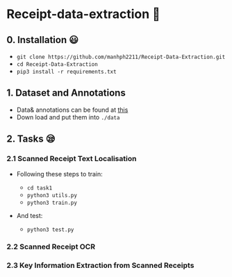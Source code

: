 # Receipt-data-extraction :raising_hand:

## 0. Installation :smiley:

- `git clone https://github.com/manhph2211/Receipt-Data-Extraction.git`
- `cd Receipt-Data-Extraction`
- `pip3 install -r requirements.txt`

## 1. Dataset and Annotations 

- Data& annotations can be found at [this](https://drive.google.com/drive/folders/1fkJ_1M5C4Xr0ppbDaHSABkKvg8zOD2XA?usp=sharing)
- Down load and put them into `./data`

## 2. Tasks :sleepy:

### 2.1 Scanned Receipt Text Localisation

- Following these steps to train:
  - `cd task1`
  - `python3 utils.py`
  - `python3 train.py`

- And test:
  - `python3 test.py`

### 2.2 Scanned Receipt OCR

### 2.3 Key Information Extraction from Scanned Receipts


